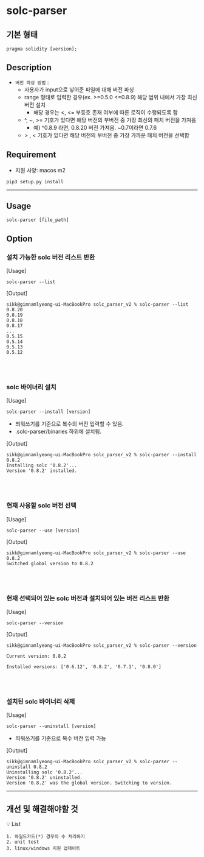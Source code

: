 # solc-parser

## 기본 형태

```solidity
pragma solidity [version];
```

## Description

- `버전 파싱 방법` :
  - 사용자가 input으로 넣어준 파일에 대해 버전 파싱
  - range 형태로 입력한 경우(ex. >=0.5.0 <=0.8.9) 해당 범위 내에서 가장 최신 버전 설치
    - 해당 경우는 <, <= 부등호 존재 여부에 따른 로직이 수행되도록 함
  - ^, ~, >= 기호가 있다면 해당 버전의 부버전 중 가장 최신의 패치 버전을 가져옴
    - 예) ^0.8.9 라면, 0.8.20 버전 가져옴. ~0.7이라면 0.7.6
  - \> , < 기호가 있다면 해당 버전의 부버전 중 가장 가까운 패치 버전을 선택함

## Requirement

- 지원 사양: macos m2

```shell
pip3 setup.py install
```

---

## Usage

```shell
solc-parser [file_path]
```

## Option

### 설치 가능한 solc 버전 리스트 반환

[Usage]

```shell
solc-parser --list
```

[Output]

```shell
sikk@gimnamlyeong-ui-MacBookPro solc_parser_v2 % solc-parser --list
0.8.20
0.8.19
0.8.18
0.8.17
...
0.5.15
0.5.14
0.5.13
0.5.12
```

<br></br>

### solc 바이너리 설치

[Usage]

```shell
solc-parser --install [version]
```

- 띄워쓰기를 기준으로 복수의 버전 입력할 수 있음.
- .solc-parser/binaries 하위에 설치됨.

[Output]

```shell
sikk@gimnamlyeong-ui-MacBookPro solc_parser_v2 % solc-parser --install 0.8.2
Installing solc '0.8.2'...
Version '0.8.2' installed.
```

<br></br>

### 현재 사용할 solc 버전 선택

[Usage]

```shell
solc-parser --use [version]
```

[Output]

```shell
sikk@gimnamlyeong-ui-MacBookPro solc_parser_v2 % solc-parser --use 0.8.2
Switched global version to 0.8.2
```

<br></br>

### 현재 선택되어 있는 solc 버전과 설치되어 있는 버전 리스트 반환

[Usage]

```shell
solc-parser --version
```

[Output]

```shell
sikk@gimnamlyeong-ui-MacBookPro solc_parser_v2 % solc-parser --version

Current version: 0.8.2

Installed versions: ['0.6.12', '0.8.2', '0.7.1', '0.8.0']
```

<br></br>

### 설치된 solc 바이너리 삭제

[Usage]

```shell
solc-parser --uninstall [version]
```

- 띄워쓰기를 기준으로 복수 버전 입력 가능

[Output]

```shell
sikk@gimnamlyeong-ui-MacBookPro solc_parser_v2 % solc-parser --uninstall 0.8.2
Uninstalling solc '0.8.2'...
Version '0.8.2' uninstalled.
Version '0.8.2' was the global version. Switching to version.
```

---

## 개선 및 해결해야할 것

<aside>
💡 List

    1. 와일드카드(*) 경우의 수 처리하기
    2. unit test
    3. linux/windows 지원 업데이트

</aside>
